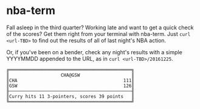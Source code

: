nba-term
=========
Fall asleep in the third quarter?  Working late and want to get a quick check of the scores? Get them right from your terminal with nba-term.  Just ```curl <url-TBD>``` to find out the results of all of last night's NBA action.  

Or, if you've been on a bender, check any night's results with a simple YYYYMMDD appended to the URL, as in ```curl <url-TBD>/20161225```.

```
╔═════════════════════════════════════════════╗
║                   CHA@GSW                   ║
║CHA                                       111║
║GSW                                       126║
╟─────────────────────────────────────────────╢
║Curry hits 11 3-pointers, scores 39 points   ║
╚═════════════════════════════════════════════╝
```
